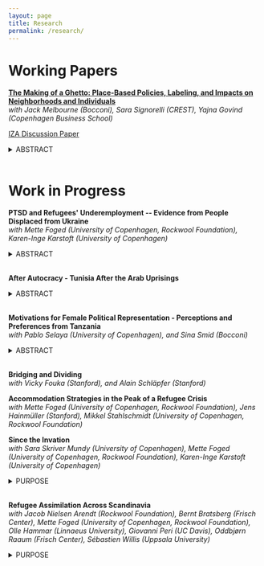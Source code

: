 ```yaml
---
layout: page
title: Research
permalink: /research/
---
```


# Working Papers

**[The Making of a Ghetto: Place-Based Policies, Labeling, and Impacts on Neighborhoods and Individuals](https://docs.iza.org/dp17573.pdf)** <br>
*with Jack Melbourne (Bocconi), Sara Signorelli (CREST), Yajna Govind (Copenhagen Business School)* <br>

[IZA Discussion Paper](https://docs.iza.org/dp17573.pdf)<br>

<details>
  <summary>ABSTRACT</summary>
  <div style="font-size: 12px;">
  Policies targeting disadvantaged areas aim to improve their conditions, but the labels they impose carry consequences of their own. In this paper, we examine Denmark's Ghetto Plan, one of the first recent place-based policies explicitly targeting migrant populations. Under this policy, certain public housing deemed ``problematic'' were officially designated as ``ghettos'', with minimal additional implications. Using rich administrative data and a Difference-in-Differences approach, we show that the policy backfired, worsening spatial inequality through compositional shifts driven by native avoidance. In addition, the policy was particularly detrimental to exposed natives, who accepted a 4% annual income loss to leave stigmatized areas.
  </div>
</details>

<br>


# Work in Progress


**PTSD and Refugees' Underemployment -- Evidence from People Displaced from Ukraine** <br>
*with Mette Foged (University of Copenhagen, Rockwool Foundation), Karen-Inge Karstoft (University of Copenhagen)* <br>

<details>
  <summary>ABSTRACT</summary>
  <div style="font-size: 12px;">
  Refugee integration remains a major policy challenge in many host countries. Post-traumatic stress disorder (PTSD), resulting from exposure to war and violence, may affect refugees’ integration. Using survey data representative of an entire cohort of refugees -- collected shortly after arrival and linked to administrative tax records -- we quantify the PTSD employment gap. PTSD symptoms are associated with substantially lower employment probabilities, accounting for roughly a quarter of the overall refugee-native employment gap two years after arrival. These findings underscore the economic relevance of trauma and suggest that psychological support may complement existing integration policies.
  </div>
</details>

<br>

**After Autocracy - Tunisia After the Arab Uprisings** <br>

<details>
  <summary>ABSTRACT</summary>
  <div style="font-size: 12px;">
  What happens to the existing balance of political power when autocrats leave? I study the territorial redistribution of political power in Tunisia after the Arab Uprisings, four weeks of mass protests forced the president of 24 years to step down, setting Tunisia off on a transition out of autocracy. Political decentralization was an important part of the new constitution a Constituent Assembly elected in October 2011 started to draft. But municipal elections were not held until May 2018. In these seven years, the central government appointed, and replaced municipal councils by decree. I generate a novel data set on these council appointments from regulative texts and exploit variation across regions and over time to quantify the power struggles that arose between civil society seeking greater autonomy and the state trying to establish larger territorial reach. I find that appointments led to more violent conflict. This conflict was driven by repeated replacements of previously appointed councils. Event studies support the idea that violent conflict was indeed a reaction to council appointments and not vice versa.
  </div>
</details>

<br>

**Motivations for Female Political Representation - Perceptions and Preferences from Tanzania** <br>
*with  Pablo Selaya (University of Copenhagen), and Sina Smid (Bocconi)* <br>

<details>
  <summary>ABSTRACT</summary>
  <div style="font-size: 12px;">
  Why do people want more women in politics? While women’s numeric representation has increased globally, it remains unclear how the public perceives its connection to substantive policy influence. This paper examines public preferences regarding the relationship between numeric and substantive representation in Tanzania—a pioneer in institutionalized gender quotas. Using original survey data, including survey experiments conducted at the University of Dar es Salaam across three time points (2020–2021), we develop a novel and robust measure of these preferences. Our findings show that support for increased female political representation is primarily driven by a desire for greater substantive representation. Respondents who express this motivation are significantly more likely to perceive that female candidates face higher standards in politics. Moreover, the gap between preferred and perceived levels of representation serves as a meaningful indicator of demand for gender equality, but not with support for Tanzania's current gender quota. We find that respondents generally favor affirmative action policies aimed at equality of opportunity over equality of outcome.
  </div>
</details>

<br>


**Bridging and Dividing**<br>
*with Vicky Fouka (Stanford), and Alain Schläpfer (Stanford)* <br>

**Accommodation Strategies in the Peak of a Refugee Crisis** <br>
*with  Mette Foged (University of Copenhagen, Rockwool Foundation), Jens Hainmüller (Stanford), Mikkel Stahlschmidt (University of Copenhagen, Rockwool Foundation)* <br>



**Since the Invation** <br>
*with  Sara Skriver Mundy (University of Copenhagen), Mette Foged (University of Copenhagen, Rockwool Foundation), Karen-Inge Karstoft (University of Copenhagen)* <br>

<details>
  <summary>PURPOSE</summary>
  <div style="font-size: 12px;">
The purpose is to inform resource allocation coordination in host countries that receives large-scale immigration of war refugees. Specifically, we investigate whether early relative immigration, defined as the time of immigration relative to war onset, is associated with greater access to socio-economic and mental health resources compared to later immigration.
  </div>
</details>

<br>

**Refugee Assimilation Across Scandinavia** <br>
*with Jacob Nielsen Arendt (Rockwool Foundation), Bernt Bratsberg (Frisch Center), Mette Foged (University of Copenhagen, Rockwool Foundation), Olle Hammar (Linnaeus University), Giovanni Peri (UC Davis), Oddbjørn Raaum (Frisch Center), Sébastien Willis (Uppsala University)* <br>

<details>
  <summary>PURPOSE</summary>
  <div style="font-size: 12px;">
Refugee employment has recently reached record high levels in Denmark, with similar improvements in Norway and Sweden. Understanding why this has occurred – and whether it has occurred at the cost of limited language investments - is key to sustain the positive development. We will examine how the size and composition of the arrival cohorts, local labor demand, and national policy reforms contribute to employment trajectories of refugees by comparing Denmark, Sweden and Norway in a unified framework.
  </div>
</details>

<br>